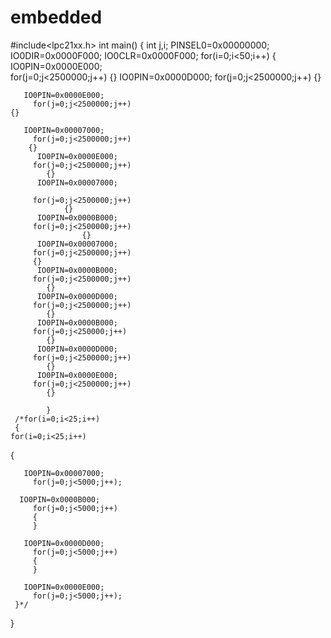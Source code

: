 # embedded
#include<lpc21xx.h>
int main()
{
	 int j,i;
   PINSEL0=0x00000000;
   IO0DIR=0x0000F000;
	 IO0CLR=0x0000F000;
   for(i=0;i<50;i++)
   {                           
	   IO0PIN=0x0000E000;		
		 for(j=0;j<2500000;j++)
			    {}
	  IO0PIN=0x0000D000;
		 for(j=0;j<2500000;j++)
	   {}
	   				      
	   IO0PIN=0x0000E000;
		 for(j=0;j<2500000;j++)
	{}
	    	    
	   IO0PIN=0x00007000;
		 for(j=0;j<2500000;j++)
		{}
		  IO0PIN=0x0000E000;
		 for(j=0;j<2500000;j++)
			{}
		  IO0PIN=0x00007000;
		 
		 for(j=0;j<2500000;j++)
				{}
		  IO0PIN=0x0000B000;
		 for(j=0;j<2500000;j++)
					{}
		  IO0PIN=0x00007000;
		 for(j=0;j<2500000;j++)
		 {}
		  IO0PIN=0x0000B000;
		 for(j=0;j<2500000;j++)
			{}
		  IO0PIN=0x0000D000;
		 for(j=0;j<2500000;j++)
			{}
		  IO0PIN=0x0000B000;
		 for(j=0;j<250000;j++)
			{}
		  IO0PIN=0x0000D000;
		 for(j=0;j<2500000;j++)
			{}
		  IO0PIN=0x0000E000;
		 for(j=0;j<2500000;j++)
			{}
		 
		 	}
	 /*for(i=0;i<25;i++)
	 {
    for(i=0;i<25;i++)
   {
     
	   IO0PIN=0x00007000;		  
		 for(j=0;j<5000;j++);
			    
	  IO0PIN=0x0000B000;
		 for(j=0;j<5000;j++)
		 {
		 }
	   				      
	   IO0PIN=0x0000D000;
		 for(j=0;j<5000;j++)
		 {
		 }
	    	    
	   IO0PIN=0x0000E000;
		 for(j=0;j<5000;j++);
	 }*/
 }
